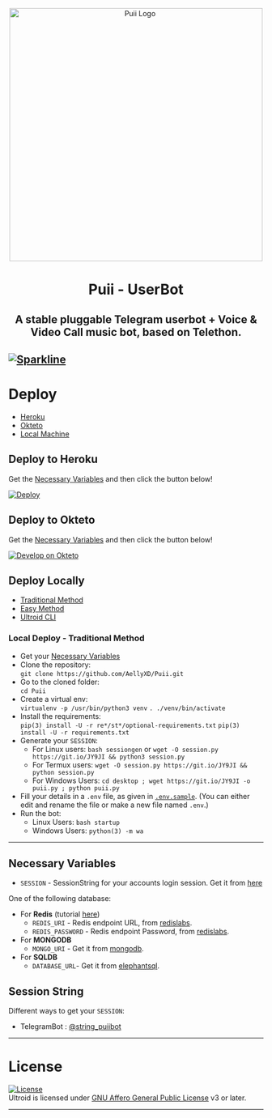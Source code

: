 <p align="center">
  <img src="./resources/extras/logo_readme.jpg" alt="Puii Logo"
  width="500" 
     height="500" />
</p>
<h1 align="center">
  <b>Puii - UserBot</b>
</h1>
<h2 align="center">
<b>A stable pluggable Telegram userbot + Voice & Video Call music bot, based on Telethon.</b>
</h2>
   
[![Sparkline](https://stars.medv.io/AellyXD/Puii.svg)](https://stars.medv.io/AellyXD/Puii)
----

# Deploy
- [Heroku](#deploy-to-heroku)
- [Okteto](#deploy-to-okteto)
- [Local Machine](#deploy-locally)



## Deploy to Heroku
Get the [Necessary Variables](#Necessary-Variables) and then click the button below!  

[![Deploy](https://www.herokucdn.com/deploy/button.svg)](https://dashboard.heroku.com/new?template=https://github.com/Lily-X-Bots/Lulli)

## Deploy to Okteto
Get the [Necessary Variables](#Necessary-Variables) and then click the button below!

[![Develop on Okteto](https://okteto.com/develop-okteto.svg)](https://cloud.okteto.com/deploy?repository=https://github.com/AellyXD/Puii)

## Deploy Locally
- [Traditional Method](#local-deploy---traditional-method)
- [Easy Method](#local-deploy---easy-method)
- [Ultroid CLI](#ultroid-cli)


### Local Deploy - Traditional Method
- Get your [Necessary Variables](#Necessary-Variables)
- Clone the repository:    
`git clone https://github.com/AellyXD/Puii.git`
- Go to the cloned folder:    
`cd Puii`
- Create a virtual env:      
`virtualenv -p /usr/bin/python3 venv`
`. ./venv/bin/activate`
- Install the requirements:      
`pip(3) install -U -r re*/st*/optional-requirements.txt`
`pip(3) install -U -r requirements.txt`
- Generate your `SESSION`:
  - For Linux users:
    `bash sessiongen`
     or
    `wget -O session.py https://git.io/JY9JI && python3 session.py`
  - For Termux users:
    `wget -O session.py https://git.io/JY9JI && python session.py`
  - For Windows Users:
    `cd desktop ; wget https://git.io/JY9JI -o puii.py ; python puii.py`
- Fill your details in a `.env` file, as given in [`.env.sample`](https://github.com/AellyXD/Puii/blob/main/.env.sample).
(You can either edit and rename the file or make a new file named `.env`.)
- Run the bot:
  - Linux Users:
   `bash startup`
  - Windows Users:
    `python(3) -m wa`

---
## Necessary Variables
- `SESSION` - SessionString for your accounts login session. Get it from [here](#Session-String)

One of the following database:
- For **Redis** (tutorial [here](./resources/extras/redistut.md))
  - `REDIS_URI` - Redis endpoint URL, from [redislabs](http://redislabs.com/).
  - `REDIS_PASSWORD` - Redis endpoint Password, from [redislabs](http://redislabs.com/).
- For **MONGODB**
  - `MONGO_URI` - Get it from [mongodb](https://mongodb.com/atlas).
- For **SQLDB**
  - `DATABASE_URL`- Get it from [elephantsql](https://elephantsql.com).

## Session String
Different ways to get your `SESSION`:

* TelegramBot : [@string_puiibot](https://t.me/string_puiibot)

---

# License
[![License](https://www.gnu.org/graphics/agplv3-155x51.png)](LICENSE)   
Ultroid is licensed under [GNU Affero General Public License](https://www.gnu.org/licenses/agpl-3.0.en.html) v3 or later.

---   
